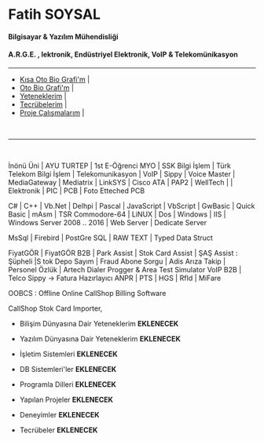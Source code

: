 #

# **Fatih SOYSAL**

#### Bilgisayar & Yazılım Mühendisliği  

#### A.R.G.E. , lektronik, Endüstriyel Elektronik, VoIP & Telekomünikasyon

---

- [Kısa Oto Bio Grafi'm](https://github.com/fsoysall/fsoysall/blob/main/) |
- [Oto Bio Grafi'm](https://github.com/fsoysall/fsoysall/blob/main/About-Me-DETAILED.md) |
- [Yeteneklerim](https://github.com/fsoysall/fsoysall/blob/main/My-Abilities.md) |
- [Tecrübelerim](https://github.com/fsoysall/fsoysall/blob/main/) |
- [Proje Çalışmalarım](https://github.com/fsoysall/fsoysall/blob/main/My-Over-Workeds.md) |

<br>

---

<br>

 İnönü Üni | AYU TURTEP  | 1st E-Öğrenci  MYO  |  SSK  Bilgi İşlem | Türk Telekom Bilgi İşlem
 | Telekomunikasyon | VoIP | Sippy | Voice Master | MediaGateway | Mediatrix | LinkSYS | Cisco ATA  |  PAP2  | WellTech |
 | Elektronik | PIC  | PCB | Foto Etteched PCB 

C# | C++ | Vb.Net | Delhpi | Pascal | JavaScript  | VbScript | GwBasic |  Quick Basic  | mAsm | TSR 
Commodore-64 | LiNUX | Dos | Windows | IIS | Windows Server 2008 .. 2016 | Web Server |
Dedicate Server

MsSql | Firebird | PostGre SQL | RAW TEXT | Typed Data Struct

FiyatGÖR | FiyatGÖR B2B |  Park Assist |  Stok Card Assist  |  ŞAŞ Assist : Şüpheli |S tok Depo Sayım | Fraud Abone Sorgu | Adis Arıza Takip |  Personel Özlük | Artech Dialer Progger & Area Test Simulator VoIP B2B | Telco Sippy -> Fatura Hazırlayıcı
ANPR | PTS | HGS | RfId | MiFare


OOBCS : Offline Online CallShop Billing Software

CallShop
Stok Card Importer, 


- Bilişim Dünyasına Dair Yeteneklerim **EKLENECEK**
- Yazılım Dünyasına Dair Yeteneklerim **EKLENECEK**
- İşletim Sistemleri **EKLENECEK**
- DB Sistemleri'ler **EKLENECEK**
- Programla Dilleri **EKLENECEK**

- Yapılan Projeler **EKLENECEK**
- Deneyimler **EKLENECEK**
- Tecrübeler **EKLENECEK**
